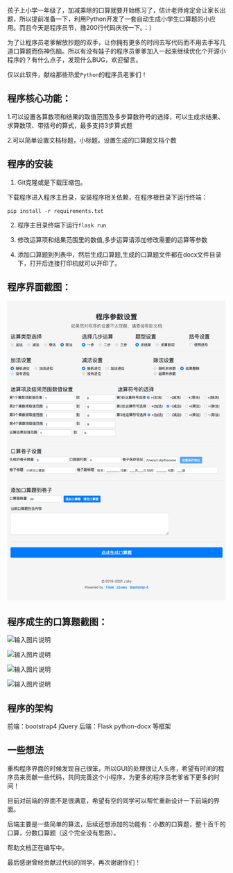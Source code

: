 孩子上小学一年级了，加减乘除的口算就要开始练习了，估计老师肯定会让家长出题，所以提前准备一下，利用Python开发了一套自动生成小学生口算题的小应用。而且今天是程序员节，撸200行代码庆祝一下。：）

为了让程序员老爹解放抄题的双手，让你拥有更多的时间去写代码而不用去手写几道口算题而伤神伤脑。所以有没有娃子的程序员爹爹加入一起来继续优化个开源小程序的？有什么点子，发现什么BUG，欢迎留言。

仅以此软件，献给那些热爱`Python`的程序员老爹们！

## 程序核心功能：

1.可以设置各算数项和结果的取值范围及多步算数符号的选择，可以生成求结果、求算数项、带括号的算式，最多支持3步算式题

2.可以简单设置文档标题，小标题。设置生成的口算题文档个数

## 程序的安装

1. Git克隆或是下载压缩包。

下载程序进入程序主目录，安装程序相关依赖，在程序根目录下运行终端：

    pip install -r requirements.txt


2. 程序主目录终端下运行`flask run`

3. 修改运算项和结果范围里的数值,多步运算请添加修改需要的运算等参数

4. 添加口算题到列表中，然后生成口算题,生成的口算题文件都在docx文件目录下，打开后连接打印机就可以开印了。


## 程序界面截图：

![输入图片说明](jt.png)


## 程序成生的口算题截图：

![输入图片说明](https://images.gitee.com/uploads/images/2018/1119/214154_bb529734_125848.png "001.png")

![输入图片说明](https://images.gitee.com/uploads/images/2018/1119/214206_a3081f2e_125848.png "002.png")

![输入图片说明](https://images.gitee.com/uploads/images/2018/1119/214230_b9c6e3ef_125848.png "003.png")

![输入图片说明](https://images.gitee.com/uploads/images/2018/1119/214240_e946434d_125848.png "004.png")

## 程序的架构
前端：bootstrap4 jQuery
后端：Flask python-docx 等框架


## 一些想法
重构程序界面的时候发现自己很笨，所以GUI的处理很让人头疼，希望有时间的程序员来贡献一些代码，共同完善这个小程序，为更多的程序员老爹省下更多的时间！

目前对前端的界面不是很满意，希望有空的同学可以帮忙重新设计一下前端的界面。

后端主要是一些简单的算法，后续还想添加的功能有：小数的口算题，整十百千的口算，分数口算题（这个完全没有思路）。

帮助文档正在编写中。

最后感谢曾经贡献过代码的同学，再次谢谢你们！


